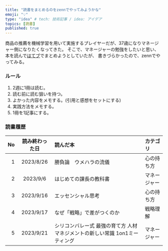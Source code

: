 ```yaml
---
title: "読書をまとめるのをzennでやってみようかな"
emoji: "💡"
type: "idea" # tech: 技術記事 / idea: アイデア
topics: [読書]
published: true
---
```


商品の推薦を機械学習を用いて実施するプレイヤーだが、37歳になりマネージャー側になりたくなってきた。
そこで、マネージャーの勉強をしたいと思い、本を読んで[はてブ](https://raishi12.hatenablog.com/)でまとめようとしていたが、
書きづらかったので、zennでやってみる。

### ルール
1. 2週に1冊は読む。
2. 読む前に読む狙いを持つ。
3. よかった内容をメモする。(引用と感想をセットにする)
4. 実践方法をメモする。
5. 1冊を1記事にする。

### 読書履歴
|No|読み終わった日|読んだ本|カテゴリ|
|--:|:--:|:--|:--|
|1|2023/8/26|勝負論　ウメハラの流儀|心の持ち方|
|2|2023/9/6|はじめての課長の教科書|マネージャー|
|3|2023/9/16|エッセンシャル思考|心の持ち方|
|4|2023/9/17|なぜ「戦略」で差がつくのか|戦略理解|
|5|2023/9/21|シリコンバレー式 最強の育て方 人材マネジメントの新しい常識 1on1ミーティング|マネージャー|


